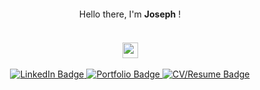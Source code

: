 <div align="center">
   <div style="padding: 10px; margin: 10px 0;">
         Hello there, I'm <span style="font-weight: bold;"> Joseph</span> !
   </div><br>
 <img src="https://josephbeasse.fr/test/retrosunwave.gif" width="25px"/>
 <br>
  <br>
  <div id="badges">
    <a href="https://www.linkedin.com/in/josephbeasse/">
      <img src="https://img.shields.io/badge/LinkedIn-informational?style=for-the-badge&logo=linkedin&logoColor=white" alt="LinkedIn Badge" />
    </a>
    <a href="https://www.josephbeasse.fr">
      <img src="https://img.shields.io/badge/Portfolio-critical?style=for-the-badge" alt="Portfolio Badge" />
    </a>
    <a href="https://josephbeasse.fr/Joseph__Resume__Data-Scientist.pdf">
      <img src="https://img.shields.io/badge/-Resume%2FCV-blueviolet?style=for-the-badge" alt="CV/Resume Badge" />
    </a>
  </div>
  <br>

  
</div>

